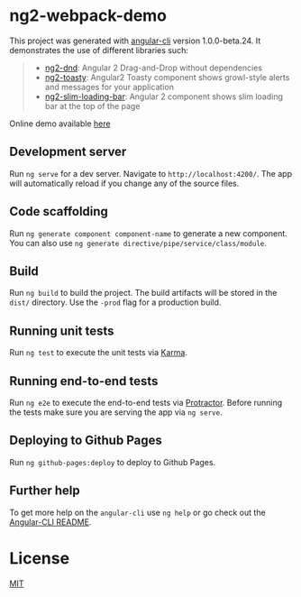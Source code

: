 # ng2-webpack-demo

This project was generated with [angular-cli](https://github.com/angular/angular-cli) version 1.0.0-beta.24.
It demonstrates the use of different libraries such:
> - [ng2-dnd](https://github.com/akserg/ng2-dnd): Angular 2 Drag-and-Drop without dependencies
> - [ng2-toasty](https://github.com/akserg/ng2-toasty): Angular2 Toasty component shows growl-style alerts and messages for your application
> - [ng2-slim-loading-bar](https://github.com/akserg/ng2-slim-loading-bar): Angular 2 component shows slim loading bar at the top of the page

Online demo available [here](http://akserg.github.io/ng2-webpack-demo)


## Development server
Run `ng serve` for a dev server. Navigate to `http://localhost:4200/`. The app will automatically reload if you change any of the source files.

## Code scaffolding

Run `ng generate component component-name` to generate a new component. You can also use `ng generate directive/pipe/service/class/module`.

## Build

Run `ng build` to build the project. The build artifacts will be stored in the `dist/` directory. Use the `-prod` flag for a production build.

## Running unit tests

Run `ng test` to execute the unit tests via [Karma](https://karma-runner.github.io).

## Running end-to-end tests

Run `ng e2e` to execute the end-to-end tests via [Protractor](http://www.protractortest.org/).
Before running the tests make sure you are serving the app via `ng serve`.

## Deploying to Github Pages

Run `ng github-pages:deploy` to deploy to Github Pages.

## Further help
To get more help on the `angular-cli` use `ng help` or go check out the [Angular-CLI README](https://github.com/angular/angular-cli/blob/master/README.md).

# License
 [MIT](/LICENSE)